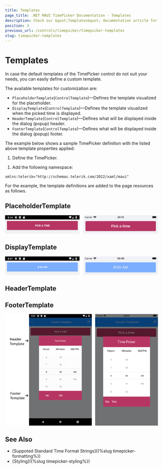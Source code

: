 ```yaml
---
title: Templates
page_title: .NET MAUI TimePicker Documentation - Templates
description: Check our &quot;Templates&quot; documentation article for Telerik TimePicker for .NET MAUI.
position: 3
previous_url: /controls/timepicker/timepicker-templates
slug: timepicker-templates
---
```


# Templates

In case the default templates of the TimePicker control do not suit your needs, you can easily define a custom template.

The available templates for customization are:

* `PlaceholderTemplate`(`ControlTemplate`)&mdash;Defines the template visualized for the placeholder.  
* `DisplayTemplate`(`ControlTemplate`)&mdash;Defines the template visualized when the picked time is displayed.
* `HeaderTemplate`(`ControlTemplate`)&mdash;Defines what will be displayed inside the dialog (popup) header.
* `FooterTemplate`(`ControlTemplate`)&mdash;Defines what will be displayed inside the dialog (popup) footer.

The example below shows a sample TimePicker definition with the listed above template properties applied:

1. Define the TimePicker.

 <snippet id='timepicker-custom-templates' />

1. Add the following namespace:

 ```XAML
xmlns:telerik="http://schemas.telerik.com/2022/xaml/maui"
 ```

For the example, the template definitions are added to the page resources as follows.

## PlaceholderTemplate

<snippet id='timepicker-placeholder-template' />


![TimePicker PlaceholderTemplate](images/timepicker_placeholder_template.png)

## DisplayTemplate

<snippet id='timepicker-display-template' />

![TimePicker DisplayTemplate](images/timepicker_display_template.png)

## HeaderTemplate

<snippet id='timepicker-header-template' />

## FooterTemplate

<snippet id='timepicker-footer-template' />

![TimePicker FooterTemplate](images/timepicker_header_footer_template.png)


## See Also

- [Suppoted Standard Time Format Strings]({%slug timepicker-formatting%})
- [Styling]({%slug timepicker-styling%})
